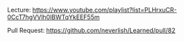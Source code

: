 Lecture: https://www.youtube.com/playlist?list=PLHrxuCR-0CcT7hgVVlh0lBWTqYkEEF55m

Pull Request: https://github.com/neverlish/Learned/pull/82
